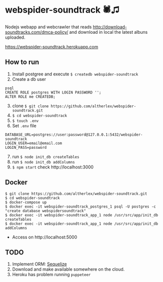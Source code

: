 # webspider-soundtrack 🕷♫

Nodejs webapp and webcrawler that reads http://download-soundtracks.com/dmca-policy/ and download in local the latest albuns uploaded.

https://webspider-soundtrack.herokuapp.com

## How to run
1. Install postgree and execute `$ createdb webspider-soundtrack`
2. Create a db user 
```
psql
CREATE ROLE postgres WITH LOGIN PASSWORD '';
ALTER ROLE me CREATEDB;
```
3. clone `$ git clone https://github.com/altherlex/webspider-soundtrack.git`
4. `$ cd webspider-soundtrack`
5. `$ touch .env`
6. Set `.env` file
```
DATABASE_URL=postgres://user:password@127.0.0.1:5432/webspider-soundtrack
LOGIN_USER=email@email.com
LOGIN_PASS=password
```
7. run `$ node init_db createTables`
8. run `$ node init_db addColumns`
9. `$ npm start` check http://localhost:3000

## Docker

```
$ git clone https://github.com/altherlex/webspider-soundtrack.git
$ cd webspider-soundtrack
$ docker-compose up
$ docker exec -it webspider-soundtrack_postgres_1 psql -U postgres -c "create database webspidersoundtrack"
$ docker exec -it webspider-soundtrack_app_1 node /usr/src/app/init_db createTables
$ docker exec -it webspider-soundtrack_app_1 node /usr/src/app/init_db addColumns
```

* Access on http://localhost:5000

## TODO

1. Implement ORM: [Sequelize](https://sequelize.org/)
2. Download and make available somewhere on the cloud.
3. Heroku has problem running `puppeteer`
